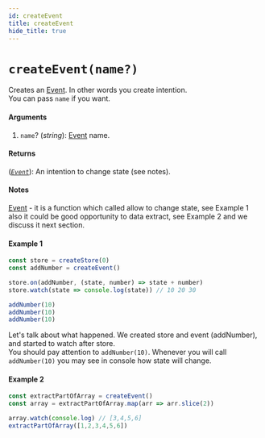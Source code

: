 ```yaml
---
id: createEvent
title: createEvent
hide_title: true
---
```


# `createEvent(name?)`

Creates an [Event](Event.md). In other words you create intention.</br>
You can pass `name` if you want.

#### Arguments

1. `name`? (_string_): [Event](Event.md) name.

#### Returns

([_`Event`_](Event.md)): An intention to change state (see notes).

#### Notes

[Event](Event.md) - it is a function which called allow to change state, see Example 1 also it could be good opportunity to data extract, see Example 2 and we discuss it next section.

#### Example 1

```js try
const store = createStore(0)
const addNumber = createEvent()

store.on(addNumber, (state, number) => state + number)
store.watch(state => console.log(state)) // 10 20 30

addNumber(10)
addNumber(10)
addNumber(10)
```

Let's talk about what happened. We created store and event (addNumber), and started to watch after store.</br>
You should pay attention to `addNumber(10)`. Whenever you will call `addNumber(10)` you may see in console how state will change.

#### Example 2

```js try
const extractPartOfArray = createEvent()
const array = extractPartOfArray.map(arr => arr.slice(2))

array.watch(console.log) // [3,4,5,6]
extractPartOfArray([1,2,3,4,5,6])
```
